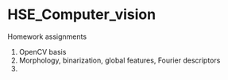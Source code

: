 # HSE_Computer_vision
Homework assignments

1. OpenCV basis
2. Morphology, binarization, global features, Fourier descriptors
3. 